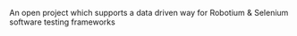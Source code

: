An open project which supports a data driven way for Robotium & Selenium software testing frameworks